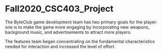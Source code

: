 # Fall2020_CSC403_Project

The ByteClub game development team has two primary goals for the player: one is to make the game more engaging by incorporating new weapons, background music, and advertisements to attract more players.

The features team began concentrating on the fundamental characteristics needed for interaction and increased the level of effort.
